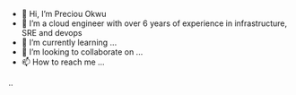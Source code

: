 - 👋 Hi, I’m Preciou Okwu
- 👀 I’m a cloud engineer with over 6 years of experience in infrastructure, SRE and devops
- 🌱 I’m currently learning ...
- 💞️ I’m looking to collaborate on ...
- 📫 How to reach me ...

<!---
pokwu/pokwu is a ✨ special ✨ repository because its `README.md` (this file) appears on your GitHub profile.
You can click the Preview link to take a look at your changes.
--->
..

